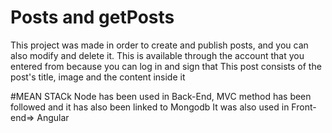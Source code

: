 # Posts and getPosts
This project was made in order to create and publish posts, and you can also modify and delete it. 
This is available through the account that you entered from because you can log in and sign that
This post consists of the post's title, image and the content inside it


#MEAN STACk 
Node has been used in Back-End, MVC method has been followed and it has also been linked to Mongodb
It was also used in Front-end=> Angular 